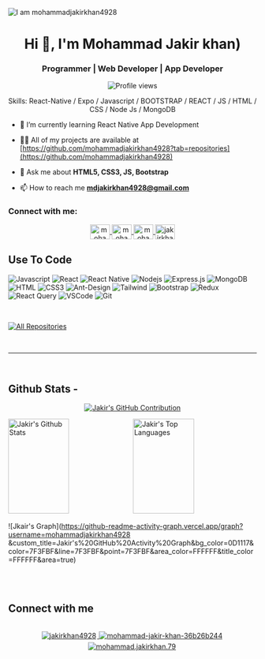 ![I am mohammadjakirkhan4928](https://i.ibb.co/cw1TKQR/react-native.png)

<h1 align="center">Hi 👋, I'm 
Mohammad Jakir khan)</h1>
<h3 align="center">Programmer | Web Developer | App Developer </h3>


<div align="center">

![Profile views](https://komarev.com/ghpvc/?username=harun181&color=red)

Skills:  React-Native / Expo / Javascript / BOOTSTRAP / REACT / JS / HTML / CSS / Node Js / MongoDB

</div>

- 🌱 I’m currently learning React Native App Development

- 👨‍💻 All of my projects are available at [https://github.com/mohammadjakirkhan4928?tab=repositories](https://github.com/mohammadjakirkhan4928)

- 💬 Ask me about **HTML5, CSS3, JS, Bootstrap**

- 📫 How to reach me **mdjakirkhan4928@gmail.com**



<h3 align="left">Connect with me:</h3>

<p align="center">
  <a href="https://www.facebook.com/mohammad.jakirkhan.79" target="blank">
    <img align="center" src="https://raw.githubusercontent.com/rahuldkjain/github-profile-readme-generator/master/src/images/icons/Social/facebook.svg" alt="mohammad.jakirkhan.79" height="30" width="40" />
  </a>
  <a href="https://www.instagram.com/mohammad_jakir_khan/" target="blank">
    <img align="center" src="https://raw.githubusercontent.com/rahuldkjain/github-profile-readme-generator/master/src/images/icons/Social/instagram.svg" alt="mohammad_jakir_khan" height="30" width="40" />
  </a>
  <a href="https://www.linkedin.com/in/mohammad-jakir-khan-36b26b244/" target="blank">
    <img align="center" src="https://raw.githubusercontent.com/rahuldkjain/github-profile-readme-generator/master/src/images/icons/Social/linked-in-alt.svg" alt="mohammad-jakir-khan-36b26b244" height="30" width="40" />
  </a>
  <a href="https://x.com/jakirkhan4928" target="blank">
    <img align="center" src="https://raw.githubusercontent.com/rahuldkjain/github-profile-readme-generator/master/src/images/icons/Social/twitter.svg" alt="jakirkhan4928" height="30" width="40" />
  </a>
</p>

## Use To Code

![Javascript](https://img.shields.io/badge/Javascript-F0DB4F?style=for-the-badge&labelColor=black&logo=javascript&logoColor=F0DB4F)
![React](https://img.shields.io/badge/-React-61DBFB?style=for-the-badge&labelColor=black&logo=react&logoColor=61DBFB)
![React Native](https://img.shields.io/badge/React_Native-20232A?style=for-the-badge&logo=react&logoColor=61DAFB)
![Nodejs](https://img.shields.io/badge/Nodejs-3C873A?style=for-the-badge&labelColor=black&logo=node.js&logoColor=3C873A)
![Express.js](https://img.shields.io/badge/Express.js-000000?style=for-the-badge&logo=express&logoColor=white)
![MongoDB](https://img.shields.io/badge/MongoDB-4EA94B?style=for-the-badge&logo=mongodb&logoColor=white)
![HTML](https://img.shields.io/badge/HTML5-E34F26?style=for-the-badge&logo=html5&logoColor=white)
![CSS3](https://img.shields.io/badge/CSS3-1572B6?style=for-the-badge&logo=css3&logoColor=white)
![Ant-Design](https://img.shields.io/badge/AntDesign-0170FE?style=for-the-badge&logo=antdesign&logoColor=white)
![Tailwind](https://img.shields.io/badge/Tailwind_CSS-092749?style=for-the-badge&logo=tailwindcss&logoColor=06B6D4&labelColor=000000)
![Bootstrap](https://img.shields.io/badge/Bootstrap-563D7C?style=for-the-badge&logo=bootstrap&logoColor=white)
![Redux](https://img.shields.io/badge/Redux-593D88?style=for-the-badge&logo=redux&logoColor=white)
![React Query](https://img.shields.io/badge/-React_Query-FF4154?style=for-the-badge&logo=react%20query&logoColor=white)
![VSCode](https://img.shields.io/badge/Visual_Studio-0078d7?style=for-the-badge&logo=visual%20studio&logoColor=white)
![Git](https://img.shields.io/badge/Git-F05032?style=for-the-badge&logo=git&logoColor=white)

<br/>




<p align="left">
  <a href="https://github.com/mohammadjakirkhan4928?tab=repositories" target="_blank"><img alt="All Repositories" title="All Repositories" src="https://img.shields.io/badge/-All%20Repos-2962FF?style=for-the-badge&logo=koding&logoColor=white"/></a>
</p>

<br/>
<hr/>
<br/>

## Github Stats -

<p align="center">
  <a href="https://github.com/mohammadjakirkhan4928">
    <img src="https://github-profile-summary-cards.vercel.app/api/cards/profile-details?username=mohammadjakirkhan4928
&theme=radical" alt="Jakir's GitHub Contribution"/>
  </a>
</p>

<a> 
    <a href="https://github.com/mohammadjakirkhan4928s"><img alt="Jakir's Github Stats" src="https://denvercoder1-github-readme-stats.vercel.app/api?username=mohammadjakirkhan4928
&show_icons=true&count_private=true&theme=react&border_color=7F3FBF&bg_color=0D1117&title_color=F85D7F&icon_color=F8D866" height="192px" width="49.5%"/></a>
  <a href="https://github.com/mohammadjakirkhan4928"><img alt="Jakir's Top Languages" src="https://denvercoder1-github-readme-stats.vercel.app/api/top-langs/?username=mohammadjakirkhan4928
&langs_count=8&layout=compact&theme=react&border_color=7F3FBF&bg_color=0D1117&title_color=F85D7F&icon_color=F8D866" height="192px" width="49.5%"/></a>
  <br/>
</a>

![Jkair's Graph](https://github-readme-activity-graph.vercel.app/graph?username=mohammadjakirkhan4928
&custom_title=Jakir's%20GitHub%20Activity%20Graph&bg_color=0D1117&color=7F3FBF&line=7F3FBF&point=7F3FBF&area_color=FFFFFF&title_color=FFFFFF&area=true)

<br/>

<br/>

## Connect with me

<div align="center">
  <br/>
  <a href="https://x.com/jakirkhan4928" target="_blank">
    <img src="https://img.shields.io/badge/twitter-%2300acee.svg?&style=for-the-badge&logo=twitter&logoColor=white" alt="jakirkhan4928" style="margin-bottom: 5px; margin-right: 2px;" />
  </a>
  <a href="https://www.linkedin.com/in/mohammad-jakir-khan-36b26b244/" target="_blank">
    <img src="https://img.shields.io/badge/linkedin-%231E77B5.svg?&style=for-the-badge&logo=linkedin&logoColor=white" alt="mohammad-jakir-khan-36b26b244" style="margin-bottom: 5px; margin-right: 2px;" />
  </a>
  <a href="https://www.facebook.com/mohammad.jakirkhan.79" target="_blank">
    <img src="https://img.shields.io/badge/facebook-%232E87FB.svg?&style=for-the-badge&logo=facebook&logoColor=white" alt="mohammad.jakirkhan.79" style="margin-bottom: 5px; margin-right: 2px;" />
  </a>  
</div>
